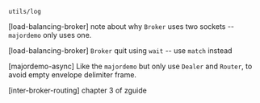 `utils/log`

[load-balancing-broker] note about why `Broker` uses two sockets -- `majordemo` only uses one.

[load-balancing-broker] `Broker` quit using `wait` -- use `match` instead

[majordemo-async] Like the `majordemo` but only use `Dealer` and `Router`,
to avoid empty envelope delimiter frame.

[inter-broker-routing] chapter 3 of zguide
